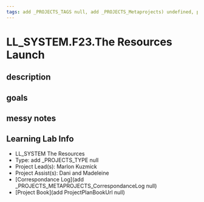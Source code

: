 ```yaml
---
tags: add _PROJECTS_TAGS null, add _PROJECTS_Metaprojects) undefined, project, project-launch
---
```


# LL_SYSTEM.F23.The Resources Launch

## description 

## goals 

## messy notes

## Learning Lab Info
* LL_SYSTEM The Resources
* Type: add _PROJECTS_TYPE null
* Project Lead(s): Marlon Kuzmick
* Project Assist(s): Dani and Madeleine
* [Correspondance Log](add _PROJECTS_METAPROJECTS_CorrespondanceLog null)
* [Project Book](add ProjectPlanBookUrl null)






